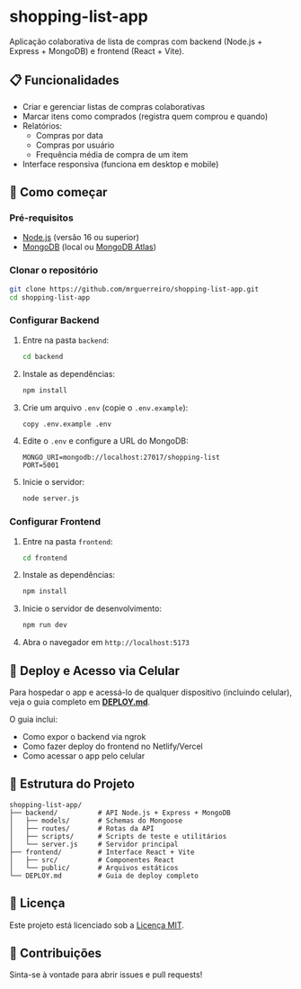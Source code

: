 # shopping-list-app

Aplicação colaborativa de lista de compras com backend (Node.js + Express + MongoDB) e frontend (React + Vite).

## 📋 Funcionalidades

- Criar e gerenciar listas de compras colaborativas
- Marcar itens como comprados (registra quem comprou e quando)
- Relatórios:
  - Compras por data
  - Compras por usuário
  - Frequência média de compra de um item
- Interface responsiva (funciona em desktop e mobile)

## 🚀 Como começar

### Pré-requisitos

- [Node.js](https://nodejs.org/) (versão 16 ou superior)
- [MongoDB](https://www.mongodb.com/) (local ou [MongoDB Atlas](https://www.mongodb.com/cloud/atlas))

### Clonar o repositório

```bash
git clone https://github.com/mrguerreiro/shopping-list-app.git
cd shopping-list-app
```

### Configurar Backend

1. Entre na pasta `backend`:
   ```bash
   cd backend
   ```

2. Instale as dependências:
   ```bash
   npm install
   ```

3. Crie um arquivo `.env` (copie o `.env.example`):
   ```bash
   copy .env.example .env
   ```

4. Edite o `.env` e configure a URL do MongoDB:
   ```env
   MONGO_URI=mongodb://localhost:27017/shopping-list
   PORT=5001
   ```

5. Inicie o servidor:
   ```bash
   node server.js
   ```

### Configurar Frontend

1. Entre na pasta `frontend`:
   ```bash
   cd frontend
   ```

2. Instale as dependências:
   ```bash
   npm install
   ```

3. Inicie o servidor de desenvolvimento:
   ```bash
   npm run dev
   ```

4. Abra o navegador em `http://localhost:5173`

## 📱 Deploy e Acesso via Celular

Para hospedar o app e acessá-lo de qualquer dispositivo (incluindo celular), veja o guia completo em **[DEPLOY.md](./DEPLOY.md)**.

O guia inclui:
- Como expor o backend via ngrok
- Como fazer deploy do frontend no Netlify/Vercel
- Como acessar o app pelo celular

## 📂 Estrutura do Projeto

```
shopping-list-app/
├── backend/          # API Node.js + Express + MongoDB
│   ├── models/       # Schemas do Mongoose
│   ├── routes/       # Rotas da API
│   ├── scripts/      # Scripts de teste e utilitários
│   └── server.js     # Servidor principal
├── frontend/         # Interface React + Vite
│   ├── src/          # Componentes React
│   └── public/       # Arquivos estáticos
└── DEPLOY.md         # Guia de deploy completo
```

## 📄 Licença

Este projeto está licenciado sob a [Licença MIT](./LICENSE).

## 🤝 Contribuições

Sinta-se à vontade para abrir issues e pull requests!
